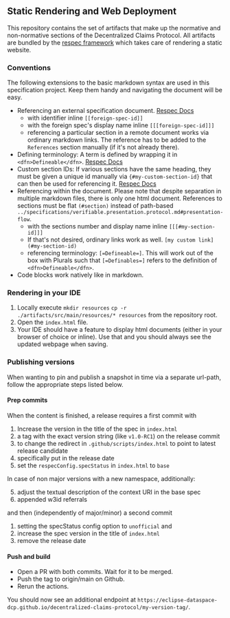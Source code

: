 ## Static Rendering and Web Deployment

This repository contains the set of artifacts that make up the normative
and non-normative sections of the Decentralized Claims Protocol. All artifacts are
bundled by the [respec framework](https://www.respec.org) which takes care
of rendering a static website.

### Conventions

The following extensions to the basic markdown syntax are used in this
specification project. Keep them handy and navigating the document will
be easy.

- Referencing an external specification document. [Respec Docs](https://respec.org/docs/#references-0)
    - with identifier inline `[[foreign-spec-id]]`
    - with the foreign spec's display name inline `[[[foreign-spec-id]]]`
    - referencing a particular section in a remote document works via ordinary markdown links. The reference has to be
      added to the `References` section manually (if it's not already there).
- Defining terminology: A term is defined by wrapping it in
  `<dfn>Defineable</dfn>`. [Respec Docs](https://respec.org/docs/#definitions-and-linking)
- Custom section IDs: If various sections have the same heading, they must be given a unique id manually via
  `{#my-custom-section-id}` that can then be used for referencing
  it. [Respec Docs](https://respec.org/docs/#example-specifying-a-custom-id-for-a-heading)
- Referencing within the document. Please note that despite separation in multiple markdown files, there is only one
  html document. References to sections must be flat `(#section)` instead of path-based
  `../specifications/verifiable.presentation.protocol.md#presentation-flow`.
    - with the sections number and display name inline `[[[#my-section-id]]]`
    - If that's not desired, ordinary links work as well. `[my custom link](#my-section-id)`
    - referencing terminology: `[=Defineable=]`. This will work out of the box with Plurals such that `[=Definables=]`
      refers to the definition of `<dfn>Defineable</dfn>`.
- Code blocks work natively like in markdown.

### Rendering in your IDE

1. Locally execute `mkdir resources` `cp -r ./artifacts/src/main/resources/* resources` from the repository root.
2. Open the `index.html` file.
3. Your IDE should have a feature to display html documents (either in your browser of choice or inline). Use that and
   you should always see the updated webpage when saving.

### Publishing versions

When wanting to pin and publish a snapshot in time via a separate url-path, follow the appropriate steps listed below.

#### Prep commits

When the content is finished, a release requires a first commit with

1. Increase the version in the title of the spec in `index.html`
2. a tag with the exact version string (like `v1.0-RC1`) on the release commit
3. to change the redirect in `.github/scripts/index.html` to point to latest release candidate
4. specifically put in the release date
5. set the `respecConfig.specStatus` in `index.html` to `base`

In case of non major versions with a new namespace, additionally:

5. adjust the textual description of the context URI in the base spec
6. appended w3id referrals

and then (independently of major/minor) a second commit

1. setting the specStatus config option to `unofficial` and
2. increase the spec version in the title of `index.html`
3. remove the release date

#### Push and build

- Open a PR with both commits. Wait for it to be merged. 
- Push the tag to origin/main on Github. 
- Rerun the actions.

You should now see an additional endpoint at `https://eclipse-dataspace-dcp.github.io/decentralized-claims-protocol/my-version-tag/`.
